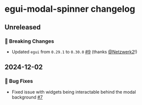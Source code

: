 # egui-modal-spinner changelog

## Unreleased

### 🚨 Breaking Changes

- Updated `egui` from `0.29.1` to `0.30.0` [#9](https://github.com/fluxxcode/egui-modal-spinner/pull/9) (thanks [@Netzwerk2](https://github.com/Netzwerk2)!)

## 2024-12-02

### 🐛 Bug Fixes
- Fixed issue with widgets being interactable behind the modal background [#7](https://github.com/fluxxcode/egui-modal-spinner/pull/7)
